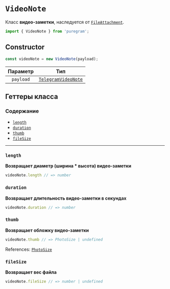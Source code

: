 # `VideoNote`

Класс **видео-заметки**, наследуется от [`FileAttachment`](file-attachment.md).

```ts
import { VideoNote } from 'puregram';
```

## Constructor

```ts
const videoNote = new VideoNote(payload);
```

| Параметр  |                                 Тип                                 |
| :-------: | :-----------------------------------------------------------------: |
| `payload` | [`TelegramVideoNote`](https://core.telegram.org/bots/api#videonote) |

## Геттеры класса

### Содержание

* [`length`](#length)
* [`duration`](#duration)
* [`thumb`](#thumb)
* [`fileSize`](#filesize)

---

### `length`

**Возвращает диаметр (ширина * высота) видео-заметки**

```ts
videoNote.length // => number
```

### `duration`

**Возвращает длительность видео-заметки в секундах**

```ts
videoNote.duration // => number
```

### `thumb`

**Возвращает обложку видео-заметки**

```ts
videoNote.thumb // => PhotoSize | undefined
```

References: [`PhotoSize`](../structures/photo-size.md)

### `fileSize`

**Возвращает вес файла**

```ts
videoNote.fileSize // => number | undefined
```
